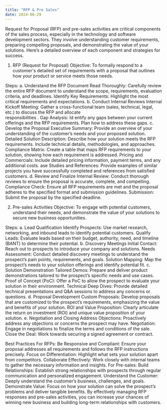 ```yaml
---
title: "RFP & Pre Sales"
date: 2024-06-29
---
```


Request for Proposal (RFP) and pre-sales activities are critical components of the sales process, especially in the technology and software development sectors. They involve understanding customer requirements, preparing compelling proposals, and demonstrating the value of your solutions. Here’s a detailed overview of each component and strategies for success.

1. RFP (Request for Proposal)
Objective: To formally respond to a customer's detailed set of requirements with a proposal that outlines how your product or service meets those needs.

Steps:
a. Understand the RFP Document
Read Thoroughly: Carefully review the entire RFP document to understand the scope, requirements, evaluation criteria, and 
deadlines.
Identify Key Requirements: Highlight the most critical requirements and expectations.
b. Conduct Internal Reviews
Internal Kickoff Meeting: Gather a cross-functional team (sales, technical, legal, etc.) to discuss the RFP and allocate  
responsibilities .
Gap Analysis: Id
entify any gaps between your current offerings and the RFP requirements. Plan how to address these gaps.
c. Develop the Proposal
Executive Summary: Provide an overview of your understanding of the customer’s needs and your proposed solution.
Detailed Solution Description: Describe how your solution meets the RFP requirements. Include technical details, 
methodologies, and approaches.
Compliance Matrix: Create a table that maps RFP requirements to your solution, showing how each requirement is addressed.
Pricing and Commercials: Include detailed pricing information, payment terms, and any additional costs.
ase Studies and References: Provide examples of similar projects you have successfully completed and references from 
satisfied customers.
d. Review and Finalize
Internal Review: Conduct thorough reviews to ensure the proposal is accurate, complete, and compelling.
Compliance Check: Ensure all RFP requirements are met and the proposal adheres to the specified format and submission 
guidelines.
Submission: Submit the proposal by the specified deadline.
    
  
2. Pre-sales Activities
Objective: To engage with potential customers, understand their needs, and demonstrate the value of your solutions to secure new business opportunities.

Steps:
a. Lead Qualification
Identify Prospects: Use market research, networking, and inbound leads to identify potential customers. Qualify Leads: 
Evaluate leads based on their budget, authority, need, and timeline (BANT) to determine their potential.
b. Discovery Meetings
Initial Contact: Reach out to prospects to introduce your company and solutions.
Needs Assessment: Conduct detailed discovery meetings to understand the prospect’s pain points, requirements, and goals.
Solution Mapping: Map the prospect’s needs to your solution offerings and identify potential fit.
c. Solution Demonstration
Tailored Demos: Prepare and deliver product demonstrations tailored to the prospect’s specific needs and use cases.
Proof of Concept (PoC): Offer a PoC to allow the prospect to evaluate your solution in their environment.
Technical Deep Dives: Provide detailed technical presentations and Q&A sessions to address any concerns or questions.
d. Proposal Development
Custom Proposals: Develop proposals that are customized to the prospect’s requirements, emphasizing the value and benefits 
of your solution.
ROI and Value Proposition: Clearly articulate the return on investment (ROI) and unique value proposition of your solution.
e. Negotiation and Closing
Address Objections: Proactively address any objections or concerns the prospect may have.
Negotiation: Engage in negotiations to finalize the terms and conditions of the sale.
Close the Deal: Work towards securing a signed agreement or contract.

Best Practices
For RFPs:
Be Responsive and Compliant: Ensure your proposal addresses all requirements and follows the RFP instructions precisely.
Focus on Differentiation: Highlight what sets your solution apart from competitors.
Collaborate Effectively: Work closely with internal teams to gather the necessary information and insights.
For Pre-sales:
Build Relationships: Establish strong relationships with prospects through regular communication and personalized engagement.
Understand the Customer: Deeply understand the customer’s business, challenges, and goals.
Demonstrate Value: Focus on how your solution can solve the prospect’s problems and deliver tangible benefits.
By effectively managing RFP responses and pre-sales activities, you can increase your chances of winning new business and building long-term relationships with customers.
